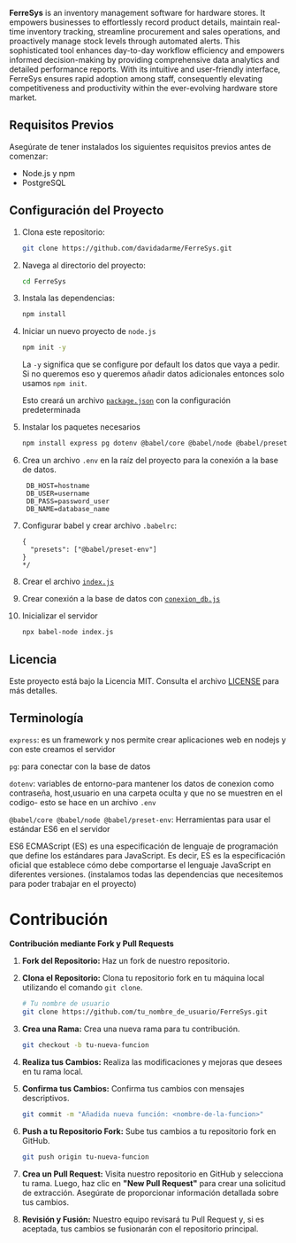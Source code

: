 **FerreSys** is an inventory management software for hardware stores. It empowers businesses to effortlessly record product details, maintain real-time inventory tracking, streamline procurement and sales operations, and proactively manage stock levels through automated alerts. This sophisticated tool enhances day-to-day workflow efficiency and empowers informed decision-making by providing comprehensive data analytics and detailed performance reports. With its intuitive and user-friendly interface, FerreSys ensures rapid adoption among staff, consequently elevating competitiveness and productivity within the ever-evolving hardware store market.

## Requisitos Previos

Asegúrate de tener instalados los siguientes requisitos previos antes de comenzar:

- Node.js y npm
- PostgreSQL

## Configuración del Proyecto

1. Clona este repositorio:

   ```bash
   git clone https://github.com/davidadarme/FerreSys.git
   ```
2. Navega al directorio del proyecto:

   ```bash
   cd FerreSys
   ```

3. Instala las dependencias:

   ```bash
   npm install
   ```

4. Iniciar un nuevo proyecto de `node.js`

   ```bash
   npm init -y
   ```

   La `-y` significa que se configure por default los datos que vaya a pedir. Si no queremos eso y queremos añadir datos adicionales
   entonces solo usamos `npm init`.

   Esto creará un archivo [`package.json`](Backend-FerreSys/package.json) con la configuración predeterminada

5. Instalar los paquetes necesarios
  
    ```bash
    npm install express pg dotenv @babel/core @babel/node @babel/preset-env
    ```

6. Crea un archivo `.env` en la raíz del proyecto para la conexión a la base de datos.

   ```
    DB_HOST=hostname
    DB_USER=username
    DB_PASS=password_user
    DB_NAME=database_name
   ```
   
7. Configurar babel y crear archivo `.babelrc`:
  
    ```/*
    {
      "presets": ["@babel/preset-env"]
    }
    */
    ```
    
8. Crear el archivo [`index.js`](Backend-FerreSys/index.js)

9. Crear conexión a la base de datos con [`conexion_db.js`](Backend-FerreSys/conexion_db.js)

10. Inicializar el servidor
    ```bash
    npx babel-node index.js
    ```

## Licencia

Este proyecto está bajo la Licencia MIT. Consulta el archivo [LICENSE](LICENSE) para más detalles.

## Terminología

`express`: es un framework y nos permite crear aplicaciones web en nodejs y con este creamos el servidor

`pg`: para conectar con la base de datos

`dotenv`: variables de entorno-para mantener los datos de conexion como contraseña, host,usuario en una carpeta oculta y que no se muestren en el codigo- esto se hace en un archivo `.env`

`@babel/core @babel/node @babel/preset-env`: Herramientas para usar el estándar ES6 en el servidor

ES6 ECMAScript (ES) es una especificación de lenguaje de programación que define los estándares para JavaScript. Es decir, ES es la especificación oficial que establece cómo debe comportarse el lenguaje JavaScript en diferentes versiones.
(instalamos todas las dependencias que necesitemos para poder trabajar en el proyecto)

# Contribución

**Contribución mediante Fork y Pull Requests**

1. **Fork del Repositorio:** Haz un fork de nuestro repositorio.

2. **Clona el Repositorio:** Clona tu repositorio fork en tu máquina local utilizando el comando `git clone`.

   ```bash
   # Tu nombre de usuario
   git clone https://github.com/tu_nombre_de_usuario/FerreSys.git
   ```

3. **Crea una Rama:** Crea una nueva rama para tu contribución.

   ```bash
   git checkout -b tu-nueva-funcion
   ```

4. **Realiza tus Cambios:** Realiza las modificaciones y mejoras que desees en tu rama local.

5. **Confirma tus Cambios:** Confirma tus cambios con mensajes descriptivos.

   ```bash
   git commit -m "Añadida nueva función: <nombre-de-la-funcion>"
   ```

6. **Push a tu Repositorio Fork:** Sube tus cambios a tu repositorio fork en GitHub.

   ```bash
   git push origin tu-nueva-funcion
   ```

7. **Crea un Pull Request:** Visita nuestro repositorio en GitHub y selecciona tu rama. Luego, haz clic en **"New Pull Request"** para crear una solicitud de extracción. Asegúrate de proporcionar información detallada sobre tus cambios.

8. **Revisión y Fusión:** Nuestro equipo revisará tu Pull Request y, si es aceptada, tus cambios se fusionarán con el repositorio principal.